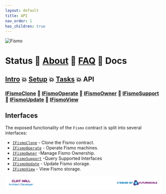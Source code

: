 ```yaml
---
layout: default
title: API
nav_order: 1
has_children: true
---
```

![Fismo](images/fismo-logo.png)
# Status 🧪 [About](../about.md) 🧪 [FAQ](../faq.md) 🧪 Docs

## [Intro](../intro.md) 💥 [Setup](../setup.md) 💥 [Tasks](../tasks.md) 💥 API

### [IFismoClone](IFismoClone.md) 🔬 [IFismoOperate](IFismoOperate.md) 🔬 [IFismoOwner](IFismoOwner.md) 🔬 [IFismoSupport](IFismoSupport.md) 🔬 [IFismoUpdate](IFismoUpdate.md) 🔬 [IFismoView](IFismoView.md)

## Interfaces
The exposed functionality of the `Fismo` contract is split into several interfaces: 
* [`IFismoClone`](IFismoClone.md) - Clone the Fismo contract.
* [`IFismoOperate`](IFismoOperate.md) - Operate Fismo machines.
* [`IFismoOwner`](IFismoOwner.md) -Manage Fismo Ownership.
* [`IFismoSupport`](IFismoSupport.md) -Query Supported Interfaces
* [`IFismoUpdate`](IFismoUpdate.md) - Update Fismo storage.
* [`IFismoView`](IFismoView.md) - View Fismo storage.

[![Created by Futurescale](../images/created-by.png)](https://futurescale.com)